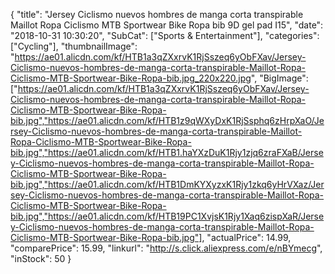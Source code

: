 {
	"title": "Jersey Ciclismo nuevos hombres de manga corta transpirable Maillot Ropa Ciclismo MTB Sportwear Bike Ropa bib 9D gel pad I15",
	"date": "2018-10-31 10:30:20",
	"SubCat": ["Sports & Entertainment"],
	"categories": ["Cycling"],
	"thumbnailImage": "https://ae01.alicdn.com/kf/HTB1a3qZXxrvK1RjSszeq6yObFXav/Jersey-Ciclismo-nuevos-hombres-de-manga-corta-transpirable-Maillot-Ropa-Ciclismo-MTB-Sportwear-Bike-Ropa-bib.jpg_220x220.jpg",
	"BigImage": ["https://ae01.alicdn.com/kf/HTB1a3qZXxrvK1RjSszeq6yObFXav/Jersey-Ciclismo-nuevos-hombres-de-manga-corta-transpirable-Maillot-Ropa-Ciclismo-MTB-Sportwear-Bike-Ropa-bib.jpg","https://ae01.alicdn.com/kf/HTB1z9qWXyDxK1RjSsphq6zHrpXaO/Jersey-Ciclismo-nuevos-hombres-de-manga-corta-transpirable-Maillot-Ropa-Ciclismo-MTB-Sportwear-Bike-Ropa-bib.jpg","https://ae01.alicdn.com/kf/HTB1.haYXzDuK1Rjy1zjq6zraFXaB/Jersey-Ciclismo-nuevos-hombres-de-manga-corta-transpirable-Maillot-Ropa-Ciclismo-MTB-Sportwear-Bike-Ropa-bib.jpg","https://ae01.alicdn.com/kf/HTB1DmKYXyzxK1Rjy1zkq6yHrVXaz/Jersey-Ciclismo-nuevos-hombres-de-manga-corta-transpirable-Maillot-Ropa-Ciclismo-MTB-Sportwear-Bike-Ropa-bib.jpg","https://ae01.alicdn.com/kf/HTB19PC1XvjsK1Rjy1Xaq6zispXaR/Jersey-Ciclismo-nuevos-hombres-de-manga-corta-transpirable-Maillot-Ropa-Ciclismo-MTB-Sportwear-Bike-Ropa-bib.jpg"],
	"actualPrice": 14.99,
	"comparePrice": 15.99,
	"linkurl": "http://s.click.aliexpress.com/e/nBYmecg",
	"inStock": 50
}
